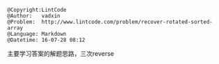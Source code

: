 ```
@Copyright:LintCode
@Author:   vadxin
@Problem:  http://www.lintcode.com/problem/recover-rotated-sorted-array
@Language: Markdown
@Datetime: 16-07-28 08:12
```

主要学习答案的解题思路，三次reverse
